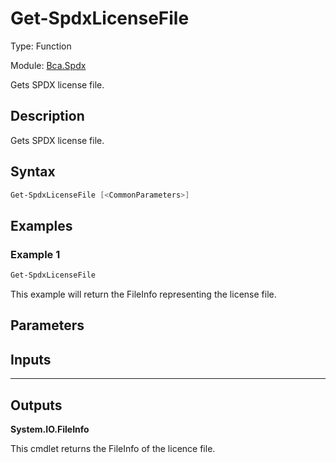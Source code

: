 # Get-SpdxLicenseFile
Type: Function

Module: [Bca.Spdx](../ReadMe.md)

Gets SPDX license file.
## Description
Gets SPDX license file.
## Syntax
```powershell
Get-SpdxLicenseFile [<CommonParameters>]
```
## Examples
### Example 1
```powershell
Get-SpdxLicenseFile
```
This example will return the FileInfo representing the license file.
## Parameters
## Inputs
****


## Outputs
**System.IO.FileInfo**

This cmdlet returns the FileInfo of the licence file.
